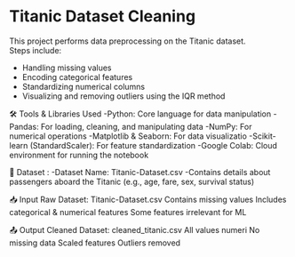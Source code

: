 # Titanic Dataset Cleaning

This project performs data preprocessing on the Titanic dataset.  
Steps include:
- Handling missing values  
- Encoding categorical features  
- Standardizing numerical columns  
- Visualizing and removing outliers using the IQR method

🛠 Tools & Libraries Used
-Python: Core language for data manipulation
-Pandas: For loading, cleaning, and manipulating data
-NumPy: For numerical operations
-Matplotlib & Seaborn: For data visualizatio
-Scikit-learn (StandardScaler): For feature standardization
-Google Colab: Cloud environment for running the notebook

📂 Dataset :
-Dataset Name: Titanic-Dataset.csv
-Contains details about passengers aboard the Titanic (e.g., age, fare, sex, survival status)

📥 Input
Raw Dataset: Titanic-Dataset.csv
Contains missing values
Includes categorical & numerical features
Some features irrelevant for ML

📤 Output
Cleaned Dataset: cleaned_titanic.csv
All values numeri
No missing data
Scaled features
Outliers removed
